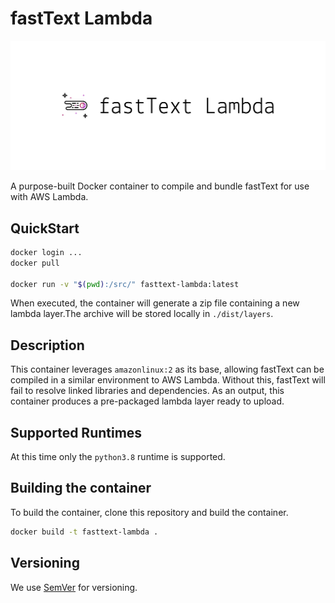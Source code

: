 # fastText Lambda

![logo](./assets/logo/cover.png)

A purpose-built Docker container to compile and bundle fastText for use with AWS Lambda.

## QuickStart

```bash
docker login ...
docker pull

docker run -v "$(pwd):/src/" fasttext-lambda:latest
```

When executed, the container will generate a zip file containing a new lambda layer.The archive will be stored locally in `./dist/layers`.

## Description

This container leverages `amazonlinux:2` as its base, allowing fastText can be compiled in a similar environment to AWS Lambda. Without this, fastText will fail to resolve linked libraries and dependencies. As an output, this container produces a pre-packaged lambda layer ready to upload.

## Supported Runtimes

At this time only the `python3.8` runtime is supported.

## Building the container

To build the container, clone this repository and build the container.

```bash
docker build -t fasttext-lambda .
```

## Versioning

We use [SemVer](http://semver.org/) for versioning.
